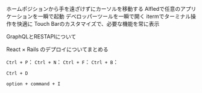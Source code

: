 ホームポジションから手を遠ざけずにカーソルを移動する
Alfledで任意のアプリケーションを一瞬で起動
デベロッパーツールを一瞬で開く
itermでターミナル操作を快適に
Touch Barのカスタマイズで、必要な機能を常に表示


GraphQLとRESTAPIについて


React × Rails のデプロイについてまとめる





`Ctrl + P`：
`Ctrl + N`：
`Ctrl + F`：
`Ctrl + B`：

`Ctrl + D`

`option + command + I`